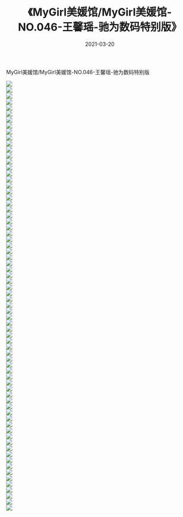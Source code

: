 ﻿---
layout: post
title:  《MyGirl美媛馆/MyGirl美媛馆-NO.046-王馨瑶-驰为数码特别版》
date:   2021-03-20
img: http://pic.660000.xyz/1:/网络美图/2021/MyGirl美媛馆/MyGirl美媛馆-NO.046-王馨瑶-驰为数码特别版/000.jpg
categories: [美女, 清纯, 唯美]
---

MyGirl美媛馆/MyGirl美媛馆-NO.046-王馨瑶-驰为数码特别版

 ![](http://pic.660000.xyz/1:/网络美图/2021/MyGirl美媛馆/MyGirl美媛馆-NO.046-王馨瑶-驰为数码特别版/001.jpg) <br>![](http://pic.660000.xyz/1:/网络美图/2021/MyGirl美媛馆/MyGirl美媛馆-NO.046-王馨瑶-驰为数码特别版/002.jpg) <br>![](http://pic.660000.xyz/1:/网络美图/2021/MyGirl美媛馆/MyGirl美媛馆-NO.046-王馨瑶-驰为数码特别版/003.jpg) <br>![](http://pic.660000.xyz/1:/网络美图/2021/MyGirl美媛馆/MyGirl美媛馆-NO.046-王馨瑶-驰为数码特别版/004.jpg) <br>![](http://pic.660000.xyz/1:/网络美图/2021/MyGirl美媛馆/MyGirl美媛馆-NO.046-王馨瑶-驰为数码特别版/005.jpg) <br>![](http://pic.660000.xyz/1:/网络美图/2021/MyGirl美媛馆/MyGirl美媛馆-NO.046-王馨瑶-驰为数码特别版/006.jpg) <br>![](http://pic.660000.xyz/1:/网络美图/2021/MyGirl美媛馆/MyGirl美媛馆-NO.046-王馨瑶-驰为数码特别版/007.jpg) <br>![](http://pic.660000.xyz/1:/网络美图/2021/MyGirl美媛馆/MyGirl美媛馆-NO.046-王馨瑶-驰为数码特别版/008.jpg) <br>![](http://pic.660000.xyz/1:/网络美图/2021/MyGirl美媛馆/MyGirl美媛馆-NO.046-王馨瑶-驰为数码特别版/009.jpg) <br>![](http://pic.660000.xyz/1:/网络美图/2021/MyGirl美媛馆/MyGirl美媛馆-NO.046-王馨瑶-驰为数码特别版/010.jpg) <br>![](http://pic.660000.xyz/1:/网络美图/2021/MyGirl美媛馆/MyGirl美媛馆-NO.046-王馨瑶-驰为数码特别版/011.jpg) <br>![](http://pic.660000.xyz/1:/网络美图/2021/MyGirl美媛馆/MyGirl美媛馆-NO.046-王馨瑶-驰为数码特别版/012.jpg) <br>![](http://pic.660000.xyz/1:/网络美图/2021/MyGirl美媛馆/MyGirl美媛馆-NO.046-王馨瑶-驰为数码特别版/013.jpg) <br>![](http://pic.660000.xyz/1:/网络美图/2021/MyGirl美媛馆/MyGirl美媛馆-NO.046-王馨瑶-驰为数码特别版/014.jpg) <br>![](http://pic.660000.xyz/1:/网络美图/2021/MyGirl美媛馆/MyGirl美媛馆-NO.046-王馨瑶-驰为数码特别版/015.jpg) <br>![](http://pic.660000.xyz/1:/网络美图/2021/MyGirl美媛馆/MyGirl美媛馆-NO.046-王馨瑶-驰为数码特别版/016.jpg) <br>![](http://pic.660000.xyz/1:/网络美图/2021/MyGirl美媛馆/MyGirl美媛馆-NO.046-王馨瑶-驰为数码特别版/017.jpg) <br>![](http://pic.660000.xyz/1:/网络美图/2021/MyGirl美媛馆/MyGirl美媛馆-NO.046-王馨瑶-驰为数码特别版/018.jpg) <br>![](http://pic.660000.xyz/1:/网络美图/2021/MyGirl美媛馆/MyGirl美媛馆-NO.046-王馨瑶-驰为数码特别版/019.jpg) <br>![](http://pic.660000.xyz/1:/网络美图/2021/MyGirl美媛馆/MyGirl美媛馆-NO.046-王馨瑶-驰为数码特别版/020.jpg) <br>![](http://pic.660000.xyz/1:/网络美图/2021/MyGirl美媛馆/MyGirl美媛馆-NO.046-王馨瑶-驰为数码特别版/021.jpg) <br>![](http://pic.660000.xyz/1:/网络美图/2021/MyGirl美媛馆/MyGirl美媛馆-NO.046-王馨瑶-驰为数码特别版/022.jpg) <br>![](http://pic.660000.xyz/1:/网络美图/2021/MyGirl美媛馆/MyGirl美媛馆-NO.046-王馨瑶-驰为数码特别版/023.jpg) <br>![](http://pic.660000.xyz/1:/网络美图/2021/MyGirl美媛馆/MyGirl美媛馆-NO.046-王馨瑶-驰为数码特别版/024.jpg) <br>![](http://pic.660000.xyz/1:/网络美图/2021/MyGirl美媛馆/MyGirl美媛馆-NO.046-王馨瑶-驰为数码特别版/025.jpg) <br>![](http://pic.660000.xyz/1:/网络美图/2021/MyGirl美媛馆/MyGirl美媛馆-NO.046-王馨瑶-驰为数码特别版/026.jpg) <br>![](http://pic.660000.xyz/1:/网络美图/2021/MyGirl美媛馆/MyGirl美媛馆-NO.046-王馨瑶-驰为数码特别版/027.jpg) <br>![](http://pic.660000.xyz/1:/网络美图/2021/MyGirl美媛馆/MyGirl美媛馆-NO.046-王馨瑶-驰为数码特别版/028.jpg) <br>![](http://pic.660000.xyz/1:/网络美图/2021/MyGirl美媛馆/MyGirl美媛馆-NO.046-王馨瑶-驰为数码特别版/029.jpg) <br>![](http://pic.660000.xyz/1:/网络美图/2021/MyGirl美媛馆/MyGirl美媛馆-NO.046-王馨瑶-驰为数码特别版/030.jpg) <br>![](http://pic.660000.xyz/1:/网络美图/2021/MyGirl美媛馆/MyGirl美媛馆-NO.046-王馨瑶-驰为数码特别版/031.jpg) <br>![](http://pic.660000.xyz/1:/网络美图/2021/MyGirl美媛馆/MyGirl美媛馆-NO.046-王馨瑶-驰为数码特别版/032.jpg) <br>![](http://pic.660000.xyz/1:/网络美图/2021/MyGirl美媛馆/MyGirl美媛馆-NO.046-王馨瑶-驰为数码特别版/033.jpg) <br>![](http://pic.660000.xyz/1:/网络美图/2021/MyGirl美媛馆/MyGirl美媛馆-NO.046-王馨瑶-驰为数码特别版/034.jpg) <br>![](http://pic.660000.xyz/1:/网络美图/2021/MyGirl美媛馆/MyGirl美媛馆-NO.046-王馨瑶-驰为数码特别版/035.jpg) <br>![](http://pic.660000.xyz/1:/网络美图/2021/MyGirl美媛馆/MyGirl美媛馆-NO.046-王馨瑶-驰为数码特别版/036.jpg) <br>![](http://pic.660000.xyz/1:/网络美图/2021/MyGirl美媛馆/MyGirl美媛馆-NO.046-王馨瑶-驰为数码特别版/037.jpg) <br>![](http://pic.660000.xyz/1:/网络美图/2021/MyGirl美媛馆/MyGirl美媛馆-NO.046-王馨瑶-驰为数码特别版/038.jpg) <br>![](http://pic.660000.xyz/1:/网络美图/2021/MyGirl美媛馆/MyGirl美媛馆-NO.046-王馨瑶-驰为数码特别版/039.jpg) <br>![](http://pic.660000.xyz/1:/网络美图/2021/MyGirl美媛馆/MyGirl美媛馆-NO.046-王馨瑶-驰为数码特别版/040.jpg) <br>![](http://pic.660000.xyz/1:/网络美图/2021/MyGirl美媛馆/MyGirl美媛馆-NO.046-王馨瑶-驰为数码特别版/041.jpg) <br>![](http://pic.660000.xyz/1:/网络美图/2021/MyGirl美媛馆/MyGirl美媛馆-NO.046-王馨瑶-驰为数码特别版/042.jpg) <br>![](http://pic.660000.xyz/1:/网络美图/2021/MyGirl美媛馆/MyGirl美媛馆-NO.046-王馨瑶-驰为数码特别版/043.jpg) <br>![](http://pic.660000.xyz/1:/网络美图/2021/MyGirl美媛馆/MyGirl美媛馆-NO.046-王馨瑶-驰为数码特别版/044.jpg) <br>![](http://pic.660000.xyz/1:/网络美图/2021/MyGirl美媛馆/MyGirl美媛馆-NO.046-王馨瑶-驰为数码特别版/045.jpg) <br>![](http://pic.660000.xyz/1:/网络美图/2021/MyGirl美媛馆/MyGirl美媛馆-NO.046-王馨瑶-驰为数码特别版/046.jpg) <br>![](http://pic.660000.xyz/1:/网络美图/2021/MyGirl美媛馆/MyGirl美媛馆-NO.046-王馨瑶-驰为数码特别版/047.jpg) <br>![](http://pic.660000.xyz/1:/网络美图/2021/MyGirl美媛馆/MyGirl美媛馆-NO.046-王馨瑶-驰为数码特别版/048.jpg) <br>![](http://pic.660000.xyz/1:/网络美图/2021/MyGirl美媛馆/MyGirl美媛馆-NO.046-王馨瑶-驰为数码特别版/049.jpg) <br>![](http://pic.660000.xyz/1:/网络美图/2021/MyGirl美媛馆/MyGirl美媛馆-NO.046-王馨瑶-驰为数码特别版/050.jpg) <br>![](http://pic.660000.xyz/1:/网络美图/2021/MyGirl美媛馆/MyGirl美媛馆-NO.046-王馨瑶-驰为数码特别版/051.jpg) <br>![](http://pic.660000.xyz/1:/网络美图/2021/MyGirl美媛馆/MyGirl美媛馆-NO.046-王馨瑶-驰为数码特别版/052.jpg) <br>![](http://pic.660000.xyz/1:/网络美图/2021/MyGirl美媛馆/MyGirl美媛馆-NO.046-王馨瑶-驰为数码特别版/053.jpg) <br>![](http://pic.660000.xyz/1:/网络美图/2021/MyGirl美媛馆/MyGirl美媛馆-NO.046-王馨瑶-驰为数码特别版/054.jpg) <br>![](http://pic.660000.xyz/1:/网络美图/2021/MyGirl美媛馆/MyGirl美媛馆-NO.046-王馨瑶-驰为数码特别版/055.jpg) <br>![](http://pic.660000.xyz/1:/网络美图/2021/MyGirl美媛馆/MyGirl美媛馆-NO.046-王馨瑶-驰为数码特别版/056.jpg) <br>![](http://pic.660000.xyz/1:/网络美图/2021/MyGirl美媛馆/MyGirl美媛馆-NO.046-王馨瑶-驰为数码特别版/057.jpg) <br>![](http://pic.660000.xyz/1:/网络美图/2021/MyGirl美媛馆/MyGirl美媛馆-NO.046-王馨瑶-驰为数码特别版/058.jpg) <br>![](http://pic.660000.xyz/1:/网络美图/2021/MyGirl美媛馆/MyGirl美媛馆-NO.046-王馨瑶-驰为数码特别版/059.jpg) <br>![](http://pic.660000.xyz/1:/网络美图/2021/MyGirl美媛馆/MyGirl美媛馆-NO.046-王馨瑶-驰为数码特别版/060.jpg) <br>![](http://pic.660000.xyz/1:/网络美图/2021/MyGirl美媛馆/MyGirl美媛馆-NO.046-王馨瑶-驰为数码特别版/061.jpg) <br>![](http://pic.660000.xyz/1:/网络美图/2021/MyGirl美媛馆/MyGirl美媛馆-NO.046-王馨瑶-驰为数码特别版/062.jpg) <br>![](http://pic.660000.xyz/1:/网络美图/2021/MyGirl美媛馆/MyGirl美媛馆-NO.046-王馨瑶-驰为数码特别版/063.jpg) <br>![](http://pic.660000.xyz/1:/网络美图/2021/MyGirl美媛馆/MyGirl美媛馆-NO.046-王馨瑶-驰为数码特别版/064.jpg) <br>![](http://pic.660000.xyz/1:/网络美图/2021/MyGirl美媛馆/MyGirl美媛馆-NO.046-王馨瑶-驰为数码特别版/065.jpg) <br>![](http://pic.660000.xyz/1:/网络美图/2021/MyGirl美媛馆/MyGirl美媛馆-NO.046-王馨瑶-驰为数码特别版/066.jpg) <br>![](http://pic.660000.xyz/1:/网络美图/2021/MyGirl美媛馆/MyGirl美媛馆-NO.046-王馨瑶-驰为数码特别版/067.jpg) <br>![](http://pic.660000.xyz/1:/网络美图/2021/MyGirl美媛馆/MyGirl美媛馆-NO.046-王馨瑶-驰为数码特别版/068.jpg) <br>![](http://pic.660000.xyz/1:/网络美图/2021/MyGirl美媛馆/MyGirl美媛馆-NO.046-王馨瑶-驰为数码特别版/069.jpg) <br>![](http://pic.660000.xyz/1:/网络美图/2021/MyGirl美媛馆/MyGirl美媛馆-NO.046-王馨瑶-驰为数码特别版/070.jpg) <br>![](http://pic.660000.xyz/1:/网络美图/2021/MyGirl美媛馆/MyGirl美媛馆-NO.046-王馨瑶-驰为数码特别版/071.jpg) <br>![](http://pic.660000.xyz/1:/网络美图/2021/MyGirl美媛馆/MyGirl美媛馆-NO.046-王馨瑶-驰为数码特别版/072.jpg) <br>